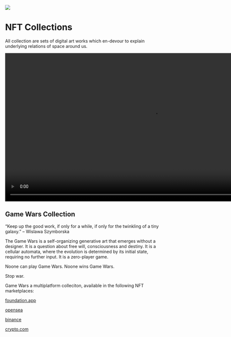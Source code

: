 
![](./assets/graphics-master-areas.png)
# NFT Collections
All collection are sets of digital art works which en-devour to explain underlying relations of space around us.

<video width="960"  controls>
  <source src="../../art/NFTartWHY.mp4" type="video/mp4">
</video>


## Game Wars Collection
“Keep up the good work, if only for a while, if only for the twinkling of a tiny galaxy.”
– Wislawa Szymborska

The Game Wars is a self-organizing generative art that emerges without a designer. It is a question about free will, consciousness and destiny. It is a cellular automata, where the evolution is determined by its initial state, requiring no further input. It is a zero-player game.

Noone can play Game Wars.
Noone wins Game Wars.

Stop war.

Game Wars a multiplatform colleciton, available in the following NFT marketplaces:

[foundation.app](https://foundation.app/@judycurie?tab=created)

[opensea](https://opensea.io/0x502a520300B0354211De40E08F2393B7A34Fb70f)

[binance](https://www.binance.com/en/nft/profile/judycurie-dd3531df5f4aaee638fe60598ce1c29b)

[crypto.com](https://crypto.com/nft/collection/8fbe704b410b901680c41f7141d4571f?tab=items)
